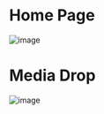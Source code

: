 <h1>Home Page</h1>


![image](https://github.com/user-attachments/assets/49b52a61-8b78-4605-92ec-bd61a3a775d2)

<h1>Media Drop</h1> 

  ![image](https://github.com/user-attachments/assets/fd470aa8-bc1b-4b4f-ad25-1dd38f647198)
